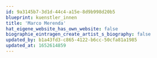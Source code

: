 ```yaml
---
id: 9a3145b7-3d1d-44c4-a15e-8d9b998d20b5
blueprint: kuenstler_innen
title: 'Marco Merenda'
hat_eigene_website_has_own_website: false
biographie_eintragen_create_artist_s_biography: false
updated_by: b1a43fd3-c865-4122-b6cc-50cfa81a1985
updated_at: 1652614859
---
```

